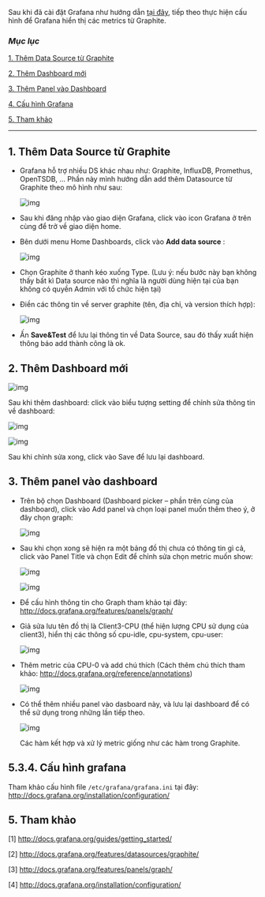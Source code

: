 
Sau khi đã cài đặt Grafana như hướng dẫn [tại đây](./8.Cai_dat_Grafana.md#1), tiếp theo thực hiện cấu hình để Grafana hiển thị các metrics từ Graphite. 

### ***Mục lục***

[1. Thêm Data Source từ Graphite](#1)

[2. Thêm Dashboard mới](#2)

[3. Thêm Panel vào Dashboard ](#3)

[4. Cấu hình Grafana](#4)

[5. Tham khảo](#5)

---

<a name = '1'></a>
## 1.	Thêm Data Source từ Graphite

- Grafana hỗ trợ nhiều DS khác nhau như: Graphite, InfluxDB, Promethus, OpenTSDB, ... Phần này mình hướng dẫn add thêm Datasource từ Graphite theo mô hình như sau:

    ![img](../images/9.1.png)

- Sau khi đăng nhập vào giao diện Grafana, click vào icon Grafana ở trên cùng để trở về giao diện home. 

- Bên dưới menu Home Dashboards, click vào **Add data source** :

    ![img](../images/9.2.png)

- Chọn Graphite ở thanh kéo xuống Type. (Lưu ý: nếu bước này bạn không thấy bất kì Data source nào thì nghĩa là người dùng hiện tại của bạn không có quyền Admin với tổ chức hiện tại)

- Điền các thông tin về server graphite (tên, địa chỉ, và version thích hợp):

    ![img](../images/9.3.png)
    
- Ấn **Save&Test** để lưu lại thông tin về Data Source, sau đó thấy xuất hiện thông báo add thành công là ok. 

<a name = '2'></a>
## 2.	Thêm Dashboard mới
    
![img](../images/9.4.png)

Sau khi thêm dashboard: click vào biểu tượng setting để chỉnh sửa thông tin về dashboard: 
    
![img](../images/9.5.png)

![img](../images/9.6.png)

Sau khi chỉnh sửa xong, click vào Save để lưu lại dashboard. 

<a name = '3'></a>
## 3.	Thêm panel vào dashboard 

- Trên bộ chọn Dashboard (Dashboard picker – phần trên cùng của dashboard), click vào Add panel và chọn loại panel muốn thêm theo ý, ở đây chọn graph:

    ![img](../images/9.7.png)

- Sau khi chọn xong sẽ hiện ra một bảng đồ thị chưa có thông tin gì cả, click vào Panel Title và chọn Edit để chỉnh sửa chọn metric muốn show: 

    ![img](../images/9.8.png)

    ![img](../images/9.9.png)

- Để cấu hình thông tin cho Graph tham khảo tại đây: http://docs.grafana.org/features/panels/graph/

- Giả sửa lưu tên đồ thị là Client3-CPU (thể hiện lượng CPU sử dụng của client3), hiển thị các thông số cpu-idle, cpu-system, cpu-user: 

    ![img](../images/9.10.png)

- Thêm metric của CPU-0 và add chú thích (Cách thêm chú thích tham khảo: http://docs.grafana.org/reference/annotations)  

    ![img](../images/9.11.png)

- Có thể thêm nhiều panel vào dasboard này, và lưu lại dashboard để có thể sử dụng trong những lần tiếp theo.

    ![img](../images/9.12.png)

    Các hàm kết hợp và xử lý metric giống như các hàm trong Graphite. 

<a name = '4'></a>
## 5.3.4.	Cấu hình grafana

Tham khảo cấu hình file `/etc/grafana/grafana.ini` tại đây: http://docs.grafana.org/installation/configuration/ 


<a name = '5'></a>
## 5. Tham khảo

[1] http://docs.grafana.org/guides/getting_started/

[2] http://docs.grafana.org/features/datasources/graphite/

[3] http://docs.grafana.org/features/panels/graph/

[4] http://docs.grafana.org/installation/configuration/